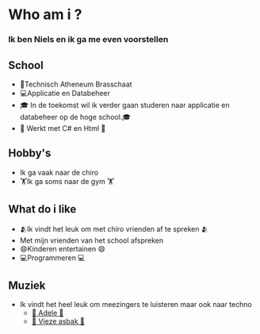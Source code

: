 # Who am i ?
### Ik ben Niels en ik ga me even voorstellen

## School
  - 🏫Technisch Atheneum Brasschaat
  - 💻Applicatie en Databeheer
  - 🎓 In de toekomst wil ik verder gaan studeren naar applicatie en databeheer op de hoge school.🎓
  - 🤖 Werkt met C# en Html 🤖

## Hobby's
   - Ik ga vaak naar de chiro
   - 🏋️Ik ga soms naar de gym 🏋️

## What do i like
   - 🫂Ik vindt het leuk om met chiro vrienden af te spreken 🫂
   - Met mijn vrienden van het school afspreken
   - 😄Kinderen entertainen 😄
   - 💻Programmeren 💻

## Muziek
   - Ik vindt het heel leuk om meezingers te luisteren maar ook naar techno
      - [💃 Adele 💃 ](https://www.bing.com/ck/a?!&&p=03639d0577835acaJmltdHM9MTcyNTkyNjQwMCZpZ3VpZD0zM2NhY2IwMS05ZmFhLTYyOGYtMWM4NS1kZmYwOWViNDYzMjkmaW5zaWQ9NTM0Mw&ptn=3&ver=2&hsh=3&fclid=33cacb01-9faa-628f-1c85-dff09eb46329&psq=adele&u=a1aHR0cHM6Ly93d3cueW91dHViZS5jb20vdXNlci9hZGVsZWxvbmRvbg&ntb=1) 
      - [🎵 Vieze asbak 🎵](https://www.bing.com/ck/a?!&&p=6e78947da5475d60JmltdHM9MTcyNTkyNjQwMCZpZ3VpZD0zM2NhY2IwMS05ZmFhLTYyOGYtMWM4NS1kZmYwOWViNDYzMjkmaW5zaWQ9NTIwMQ&ptn=3&ver=2&hsh=3&fclid=33cacb01-9faa-628f-1c85-dff09eb46329&psq=vieze+asbak&u=a1aHR0cHM6Ly93d3cueW91dHViZS5jb20vY2hhbm5lbC9VQ1hOallyM3VhMXozUWRYTWVHN0dyQWc&ntb=1)
        
